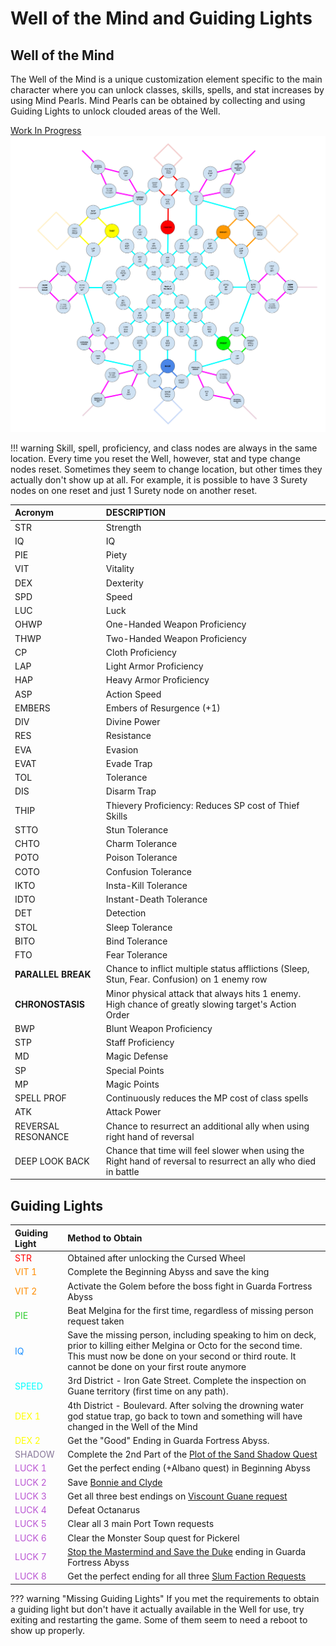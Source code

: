 # Well of the Mind and Guiding Lights

## Well of the Mind

The Well of the Mind is a unique customization element specific to the main character where you can unlock classes, skills, spells, and stat increases by using Mind Pearls.
Mind Pearls can be obtained by collecting and using Guiding Lights to unlock clouded areas of the Well.

[Work In Progress](https://docs.google.com/drawings/d/1UHwGEu8l-zUiRK5n927STzAbRQGQOG6ZA4tIo7SCPKo/edit)  
![Well of the Mind](./img/well-of-the-mind.png)

!!! warning
    Skill, spell, proficiency, and class nodes are always in the same location. Every time you reset the Well, however, stat and type change nodes reset.
    Sometimes they seem to change location, but other times they actually don't show up at all.
    For example, it is possible to have 3 Surety nodes on one reset and just 1 Surety node on another reset.

| Acronym            | DESCRIPTION                                                                                                     |
|:------------------ |:--------------------------------------------------------------------------------------------------------------- |
| STR                | Strength                                                                                                        |
| IQ                 | IQ                                                                                                              |
| PIE                | Piety                                                                                                           |
| VIT                | Vitality                                                                                                        |
| DEX                | Dexterity                                                                                                       |
| SPD                | Speed                                                                                                           |
| LUC                | Luck                                                                                                            |
| OHWP               | One-Handed Weapon Proficiency                                                                                   |
| THWP               | Two-Handed Weapon Proficiency                                                                                   |
| CP                 | Cloth Proficiency                                                                                               |
| LAP                | Light Armor Proficiency                                                                                         |
| HAP                | Heavy Armor Proficiency                                                                                         |
| ASP                | Action Speed                                                                                                    |
| EMBERS             | Embers of Resurgence (+1)                                                                                       |
| DIV                | Divine Power                                                                                                    |
| RES                | Resistance                                                                                                      |
| EVA                | Evasion                                                                                                         |
| EVAT               | Evade Trap                                                                                                      |
| TOL                | Tolerance                                                                                                       |
| DIS                | Disarm Trap                                                                                                     |
| THIP               | Thievery Proficiency: Reduces SP cost of Thief Skills                                                           |
| STTO               | Stun Tolerance                                                                                                  |
| CHTO               | Charm Tolerance                                                                                                 |
| POTO               | Poison Tolerance                                                                                                |
| COTO               | Confusion Tolerance                                                                                             |
| IKTO               | Insta-Kill Tolerance                                                                                            |
| IDTO               | Instant-Death Tolerance                                                                                         |
| DET                | Detection                                                                                                       |
| STOL               | Sleep Tolerance                                                                                                 |
| BITO               | Bind Tolerance                                                                                                  |
| FTO                | Fear Tolerance                                                                                                  |
| **PARALLEL BREAK** | Chance to inflict multiple status afflictions (Sleep, Stun, Fear. Confusion) on 1 enemy row                     |
| **CHRONOSTASIS**   | Minor physical attack that always hits 1 enemy. High chance of greatly slowing target's Action Order            |
| BWP                | Blunt Weapon Proficiency                                                                                        |
| STP                | Staff Proficiency                                                                                               |
| MD                 | Magic Defense                                                                                                   |
| SP                 | Special Points                                                                                                  |
| MP                 | Magic Points                                                                                                    |
| SPELL PROF         | Continuously reduces the MP cost of class spells                                                                |
| ATK                | Attack Power                                                                                                    |
| REVERSAL RESONANCE | Chance to resurrect an additional ally when using right hand of reversal                                        |
| DEEP LOOK BACK     | Chance that time will feel slower when using the Right hand of reversal to resurrect an ally who died in battle |

## Guiding Lights

| Guiding Light | Method to Obtain                                                                                                                                                                                                            |
|:------------- |:--------------------------------------------------------------------------------------------------------------------------------------------------------------------------------------------------------------------------- |
| <span style="color: #FF0000">STR</span>           | Obtained after unlocking the Cursed Wheel                                                                                                                                                                                   |
| <span style="color: DarkOrange">VIT 1</span>         | Complete the Beginning Abyss and save the king                                                                                                                                                                              |
| <span style="color: DarkOrange">VIT 2</span>         | Activate the Golem before the boss fight in Guarda Fortress Abyss                                                                                                                                                           |
| <span style="color: LimeGreen">PIE</span>           | Beat Melgina for the first time, regardless of missing person request taken                                                                                                                                                 |
| <span style="color: DodgerBlue">IQ</span>            | Save the missing person, including speaking to him on deck, prior to killing either Melgina or Octo for the second time. This must now be done on your second or third route. It cannot be done on your first route anymore |
| <span style="color: cyan">SPEED</span>         | 3rd District - Iron Gate Street. Complete the inspection on Guane territory (first time on any path).                                                                                                                       |
| <span style="color: yellow">DEX 1</span>         | 4th District - Boulevard. After solving the drowning water god statue trap, go back to town and something will have changed in the Well of the Mind                                                                         |
| <span style="color: yellow">DEX 2</span>         | Get the "Good" Ending in Guarda Fortress Abyss.                                                                                                                                                                             |
| <span style="color: #877698">SHADOW</span>         | Complete the 2nd Part of the [Plot of the Sand Shadow Quest](../events/plot-of-the-sand-shadow/plot-of-the-sand-shadow.md#guide-for-2nd-part)                                                                                  |
| <span style="color: MediumOrchid">LUCK 1</span>        | Get the perfect ending (+Albano quest) in Beginning Abyss                                                                                                                                                                   |
| <span style="color: MediumOrchid">LUCK 2</span>        | Save [Bonnie and Clyde](../abyss-guides/2-port-town-grand-legion/requests.md#delivering-chamomile-for-the-dead)                                                                                                             |
| <span style="color: MediumOrchid">LUCK 3</span>        | Get all three best endings on [Viscount Guane request](../abyss-guides/2-port-town-grand-legion/requests.md#viscount-guane)                                                                                                 |
| <span style="color: MediumOrchid">LUCK 4</span>        | Defeat Octanarus                                                                                                                                                                                                            |
| <span style="color: MediumOrchid">LUCK 5</span>        | Clear all 3 main Port Town requests                                                                                                                                                                                         |
| <span style="color: MediumOrchid">LUCK 6</span>        | Clear the Monster Soup quest for Pickerel                                                                                                                                                                                   |
| <span style="color: MediumOrchid">LUCK 7</span>        | [Stop the Mastermind and Save the Duke](../abyss-guides/3-guarda-fortress/important-request-gwo.md#stop-the-mastermind-and-save-the-duke) ending in Guarda Fortress Abyss                                                   |
| <span style="color: MediumOrchid">LUCK 8</span>        | Get the perfect ending for all three [Slum Faction Requests](../abyss-guides/3-guarda-fortress/requests.md#old-district-slum-faction-quests)                                                                                |

??? warning "Missing Guiding Lights"
    If you met the requirements to obtain a guiding light but don't have it actually available in the Well for use, try exiting and restarting the game. Some of them seem to need a reboot to show up properly.
